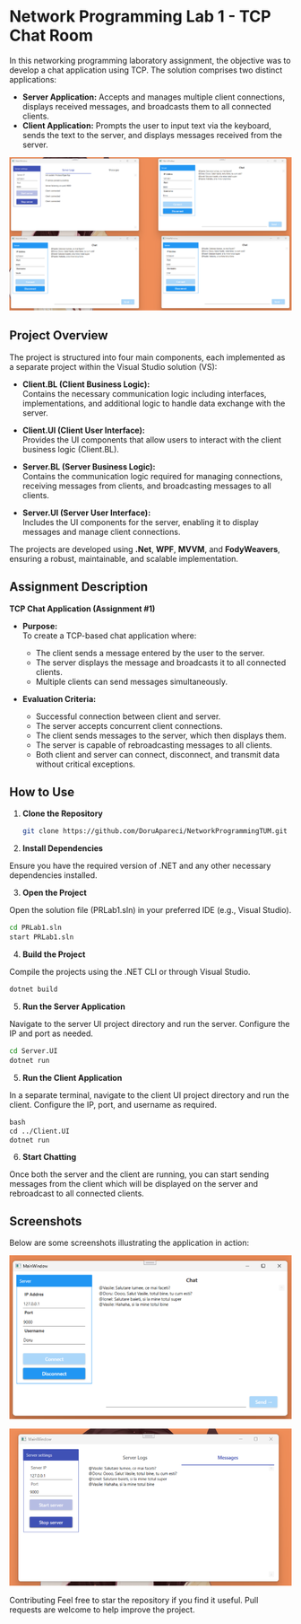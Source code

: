 # Network Programming Lab 1 - TCP Chat Room

In this networking programming laboratory assignment, the objective was to develop a chat application using TCP. The solution comprises two distinct applications:
- **Server Application:** Accepts and manages multiple client connections, displays received messages, and broadcasts them to all connected clients.
- **Client Application:** Prompts the user to input text via the keyboard, sends the text to the server, and displays messages received from the server.

<p align="center"> <img src="https://github.com/DoruApareci/NetworkProgrammingTUM/blob/main/Lab1/Images/image_1.png" alt="Main Image: Server and Clients Running"/> 
</p>

## Project Overview

The project is structured into four main components, each implemented as a separate project within the Visual Studio solution (VS):

- **Client.BL (Client Business Logic):**  
  Contains the necessary communication logic including interfaces, implementations, and additional logic to handle data exchange with the server.

- **Client.UI (Client User Interface):**  
  Provides the UI components that allow users to interact with the client business logic (Client.BL).

- **Server.BL (Server Business Logic):**  
  Contains the communication logic required for managing connections, receiving messages from clients, and broadcasting messages to all clients.

- **Server.UI (Server User Interface):**  
  Includes the UI components for the server, enabling it to display messages and manage client connections.

The projects are developed using **.Net**, **WPF**, **MVVM**, and **FodyWeavers**, ensuring a robust, maintainable, and scalable implementation.

## Assignment Description

**TCP Chat Application (Assignment #1)**

- **Purpose:**  
  To create a TCP-based chat application where:
  - The client sends a message entered by the user to the server.
  - The server displays the message and broadcasts it to all connected clients.
  - Multiple clients can send messages simultaneously.
  
- **Evaluation Criteria:**
  - Successful connection between client and server.
  - The server accepts concurrent client connections.
  - The client sends messages to the server, which then displays them.
  - The server is capable of rebroadcasting messages to all clients.
  - Both client and server can connect, disconnect, and transmit data without critical exceptions.

## How to Use

1. **Clone the Repository**

   ```bash
   git clone https://github.com/DoruApareci/NetworkProgrammingTUM.git
    ```
2. **Install Dependencies**

Ensure you have the required version of .NET and any other necessary dependencies installed.

3. **Open the Project**

Open the solution file (PRLab1.sln) in your preferred IDE (e.g., Visual Studio).

```bash
cd PRLab1.sln
start PRLab1.sln
```
4. **Build the Project**

Compile the projects using the .NET CLI or through Visual Studio.

```bash
dotnet build
```
5. **Run the Server Application**

Navigate to the server UI project directory and run the server. Configure the IP and port as needed.

```bash
cd Server.UI
dotnet run
```
5. **Run the Client Application**

In a separate terminal, navigate to the client UI project directory and run the client. Configure the IP, port, and username as required.

```
bash
cd ../Client.UI
dotnet run
```
6. **Start Chatting**

Once both the server and the client are running, you can start sending messages from the client which will be displayed on the server and rebroadcast to all connected clients.

## Screenshots

Below are some screenshots illustrating the application in action:

<p align="center"> <img src="https://github.com/DoruApareci/NetworkProgrammingTUM/blob/main/Lab1/Images/Client_UI.png" alt="Client UI"/> </p> 
<p align="center"> <img src="https://github.com/DoruApareci/NetworkProgrammingTUM/blob/main/Lab1/Images/Server_UI.png" alt="Server UI"/> </p> 

Contributing
Feel free to star the repository if you find it useful. Pull requests are welcome to help improve the project.
